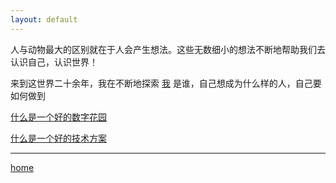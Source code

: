 ```yaml
---
layout: default
---
```

人与动物最大的区别就在于人会产生想法。这些无数细小的想法不断地帮助我们去认识自己，认识世界！

来到这世界二十余年，我在不断地探索 [我](../Aboutme.md) 是谁，自己想成为什么样的人，自己要如何做到

[什么是一个好的数字花园](记录/什么是一个好的数字花园.md)

[什么是一个好的技术方案](记录/什么是一个好的技术方案.md)









---

[home](../../index.md)
